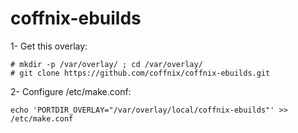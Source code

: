 coffnix-ebuilds
================

1- Get this overlay:

~~~~
# mkdir -p /var/overlay/ ; cd /var/overlay/ 
# git clone https://github.com/coffnix/coffnix-ebuilds.git
~~~~


2- Configure /etc/make.conf:

~~~~
echo 'PORTDIR_OVERLAY="/var/overlay/local/coffnix-ebuilds"' >> /etc/make.conf
~~~~


